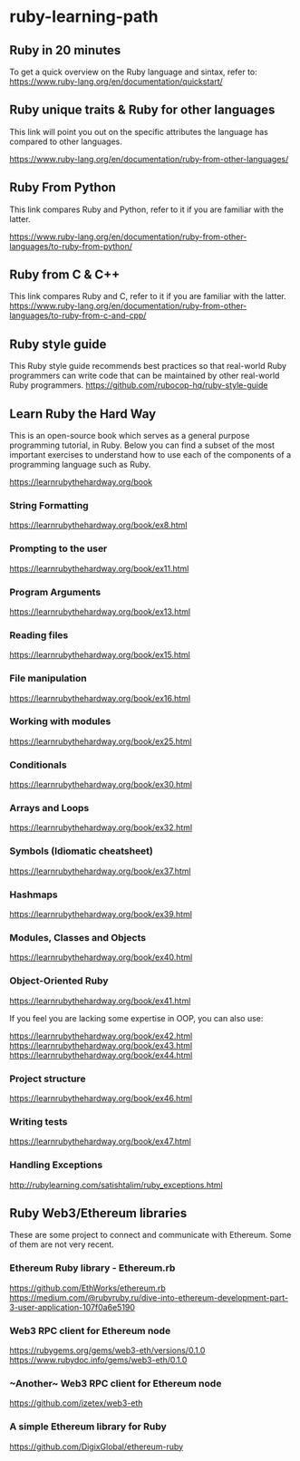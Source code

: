 # ruby-learning-path

## Ruby in 20 minutes
To get a quick overview on the Ruby language and sintax, refer to: https://www.ruby-lang.org/en/documentation/quickstart/

## Ruby unique traits & Ruby for other languages

This link will point you out on the specific attributes the language has compared to other languages.

https://www.ruby-lang.org/en/documentation/ruby-from-other-languages/

## Ruby From Python
This link compares Ruby and Python, refer to it if you are familiar with the latter.

https://www.ruby-lang.org/en/documentation/ruby-from-other-languages/to-ruby-from-python/

## Ruby from C & C++

This link compares Ruby and C, refer to it if you are familiar with the latter.
https://www.ruby-lang.org/en/documentation/ruby-from-other-languages/to-ruby-from-c-and-cpp/

## Ruby style guide 

This Ruby style guide recommends best practices so that real-world Ruby programmers can write code that can be maintained by other real-world Ruby programmers.
https://github.com/rubocop-hq/ruby-style-guide

## Learn Ruby the Hard Way

This is an open-source book which serves as a general purpose programming tutorial, in Ruby. Below you can find a subset of the most important exercises to understand how to use each of the components of a programming language such as Ruby.


https://learnrubythehardway.org/book

### String Formatting
https://learnrubythehardway.org/book/ex8.html

### Prompting to the user
https://learnrubythehardway.org/book/ex11.html

### Program Arguments
https://learnrubythehardway.org/book/ex13.html

### Reading files
https://learnrubythehardway.org/book/ex15.html

### File manipulation
https://learnrubythehardway.org/book/ex16.html

### Working with modules
https://learnrubythehardway.org/book/ex25.html

### Conditionals
https://learnrubythehardway.org/book/ex30.html

### Arrays and Loops 
https://learnrubythehardway.org/book/ex32.html

### Symbols (Idiomatic cheatsheet)
https://learnrubythehardway.org/book/ex37.html

### Hashmaps
https://learnrubythehardway.org/book/ex39.html

### Modules, Classes and Objects
https://learnrubythehardway.org/book/ex40.html

### Object-Oriented Ruby
https://learnrubythehardway.org/book/ex41.html

If you feel you are lacking some expertise in OOP, you can also use:

https://learnrubythehardway.org/book/ex42.html
https://learnrubythehardway.org/book/ex43.html
https://learnrubythehardway.org/book/ex44.html

### Project structure
https://learnrubythehardway.org/book/ex46.html

### Writing tests
https://learnrubythehardway.org/book/ex47.html

### Handling Exceptions
http://rubylearning.com/satishtalim/ruby_exceptions.html

## Ruby Web3/Ethereum libraries

These are some project to connect and communicate with Ethereum. Some of them are not very recent.

### Ethereum Ruby library - Ethereum.rb
https://github.com/EthWorks/ethereum.rb
https://medium.com/@rubyruby.ru/dive-into-ethereum-development-part-3-user-application-107f0a6e5190

### Web3 RPC client for Ethereum node
https://rubygems.org/gems/web3-eth/versions/0.1.0
https://www.rubydoc.info/gems/web3-eth/0.1.0

### ~Another~ Web3 RPC client for Ethereum node
https://github.com/izetex/web3-eth

### A simple Ethereum library for Ruby
https://github.com/DigixGlobal/ethereum-ruby
